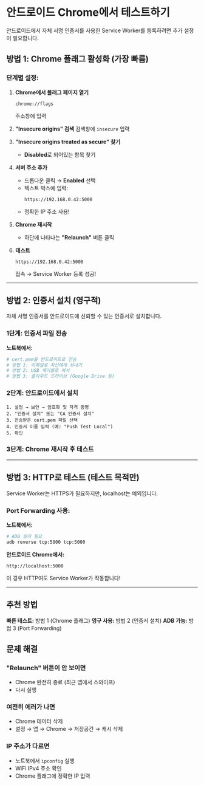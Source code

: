 # 안드로이드 Chrome에서 테스트하기

안드로이드에서 자체 서명 인증서를 사용한 Service Worker를 등록하려면 추가 설정이 필요합니다.

## 방법 1: Chrome 플래그 활성화 (가장 빠름)

### 단계별 설정:

1. **Chrome에서 플래그 페이지 열기**
   ```
   chrome://flags
   ```
   주소창에 입력

2. **"Insecure origins" 검색**
   검색창에 `insecure` 입력

3. **"Insecure origins treated as secure" 찾기**
   - **Disabled**로 되어있는 항목 찾기

4. **서버 주소 추가**
   - 드롭다운 클릭 → **Enabled** 선택
   - 텍스트 박스에 입력:
     ```
     https://192.168.0.42:5000
     ```
   - 정확한 IP 주소 사용!

5. **Chrome 재시작**
   - 하단에 나타나는 **"Relaunch"** 버튼 클릭

6. **테스트**
   ```
   https://192.168.0.42:5000
   ```
   접속 → Service Worker 등록 성공!

---

## 방법 2: 인증서 설치 (영구적)

자체 서명 인증서를 안드로이드에 신뢰할 수 있는 인증서로 설치합니다.

### 1단계: 인증서 파일 전송

**노트북에서:**
```bash
# cert.pem을 안드로이드로 전송
# 방법 1: 이메일로 자신에게 보내기
# 방법 2: USB 케이블로 복사
# 방법 3: 클라우드 드라이브 (Google Drive 등)
```

### 2단계: 안드로이드에서 설치

```
1. 설정 → 보안 → 암호화 및 자격 증명
2. "인증서 설치" 또는 "CA 인증서 설치"
3. 전송받은 cert.pem 파일 선택
4. 인증서 이름 입력 (예: "Push Test Local")
5. 확인
```

### 3단계: Chrome 재시작 후 테스트

---

## 방법 3: HTTP로 테스트 (테스트 목적만)

Service Worker는 HTTPS가 필요하지만, localhost는 예외입니다.

### Port Forwarding 사용:

**노트북에서:**
```bash
# ADB 설치 필요
adb reverse tcp:5000 tcp:5000
```

**안드로이드 Chrome에서:**
```
http://localhost:5000
```

이 경우 HTTP여도 Service Worker가 작동합니다!

---

## 추천 방법

**빠른 테스트:** 방법 1 (Chrome 플래그)
**영구 사용:** 방법 2 (인증서 설치)
**ADB 가능:** 방법 3 (Port Forwarding)

## 문제 해결

### "Relaunch" 버튼이 안 보이면
- Chrome 완전히 종료 (최근 앱에서 스와이프)
- 다시 실행

### 여전히 에러가 나면
- Chrome 데이터 삭제
- 설정 → 앱 → Chrome → 저장공간 → 캐시 삭제

### IP 주소가 다르면
- 노트북에서 `ipconfig` 실행
- WiFi IPv4 주소 확인
- Chrome 플래그에 정확한 IP 입력

